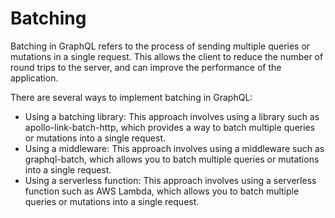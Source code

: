 # Batching

Batching in GraphQL refers to the process of sending multiple queries or mutations in a single request. This allows the client to reduce the number of round trips to the server, and can improve the performance of the application.

There are several ways to implement batching in GraphQL:

- Using a batching library: This approach involves using a library such as apollo-link-batch-http, which provides a way to batch multiple queries or mutations into a single request.
- Using a middleware: This approach involves using a middleware such as graphql-batch, which allows you to batch multiple queries or mutations into a single request.
- Using a serverless function: This approach involves using a serverless function such as AWS Lambda, which allows you to batch multiple queries or mutations into a single request.